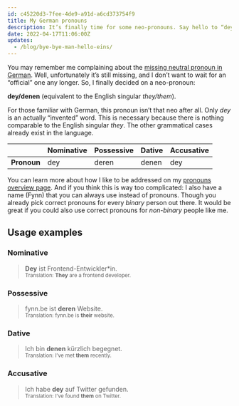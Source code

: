 ```yaml
---
id: c45220d3-7fee-4de9-a91d-a6cd373754f9
title: My German pronouns
description: It’s finally time for some neo-pronouns. Say hello to “dey/denen”!
date: 2022-04-17T11:06:00Z
updates:
  - /blog/bye-bye-man-hello-eins/
---
```


You may remember me complaining about the [missing neutral pronoun in German](../missing-neutral-pronoun-german/). Well, unfortunately it’s still missing, and I don’t want to wait for an “official” one any longer. So, I finally decided on a neo-pronoun:

<span lang=de translate=no>**dey/denen**</span> (equivalent to the English singular <span lang=en translate=no>_they/them_</span>).

For those familiar with German, this pronoun isn’t that neo after all. Only <span lang=de translate=no>_dey_</span> is an actually “invented” word. This is necessary because there is nothing comparable to the English singular <span lang=en translate=no>_they_</span>. The other grammatical cases already exist in the language.

|             | Nominative                            | Possessive                              | Dative                                  | Accusative                            |
|-------------|---------------------------------------|-----------------------------------------|-----------------------------------------|---------------------------------------|
| **Pronoun** | <span lang=de translate=no>dey</span> | <span lang=de translate=no>deren</span> | <span lang=de translate=no>denen</span> | <span lang=de translate=no>dey</span> |

You can learn more about how I like to be addressed on my [pronouns overview page](/pronouns/). And if you think this is way too complicated: I also have a name (Fynn) that you can always use instead of pronouns. Though you already pick correct pronouns for every _binary_ person out there. It would be great if you could also use correct pronouns for _non-binary_ people like me.

## Usage examples

### Nominative

> <span lang=de translate=no>**Dey** ist Frontend-Entwickler*in.</span><br>
> <small>Translation: **They** are a frontend developer.</small>

### Possessive

> <span lang=de translate=no>fynn.be ist **deren** Website.</span><br>
> <small>Translation: fynn.be is **their** website.</small>

### Dative

> <span lang=de translate=no>Ich bin **denen** kürzlich begegnet.</span><br>
> <small>Translation: I’ve met **them** recently.</small>

### Accusative

> <span lang=de translate=no>Ich habe **dey** auf Twitter gefunden.</span><br>
> <small>Translation: I’ve found **them** on Twitter.</small>
